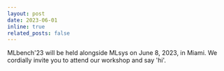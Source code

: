 ```yaml
---
layout: post
date: 2023-06-01
inline: true
related_posts: false
---
```


MLbench'23 will be held alongside MLsys on June 8, 2023, in Miami. We cordially invite you to attend our workshop and say 'hi'.
